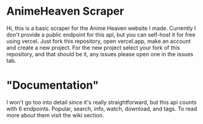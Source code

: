 # AnimeHeaven Scraper
Hi, this is a basic scraper for the Anime Heaven website I made.
Currently I don't provide a public endpoint for this api, but you can self-host it for free using vercel. Just fork this repository, open vercel.app, make an account and create a new project. For the new project select your fork of this repository, and that should be it, any issues please open one in the issues tab.

# "Documentation"
I won't go too into detail since it's really straightforward, but this api counts with 6 endpoints.
Popular, search, info, watch, download, and tags.
To read more about them visit the wiki section.
